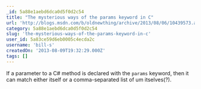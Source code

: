 ```yaml
---
_id: 5a88e1aebd6dca0d5f0d2c54
title: "The mysterious ways of the params keyword in C"
url: 'http://blogs.msdn.com/b/oldnewthing/archive/2013/08/06/10439573.aspx'
category: 5a88e1aebd6dca0d5f0d2c54
slug: 'the-mysterious-ways-of-the-params-keyword-in-c'
user_id: 5a83ce59d6eb0005c4ecda2c
username: 'bill-s'
createdOn: '2013-08-09T19:32:29.000Z'
tags: []
---
```


If a parameter to a C# method is declared with the <code>params</code> keyword, then it can match either itself or a comma-separated list of um itselves(?).
